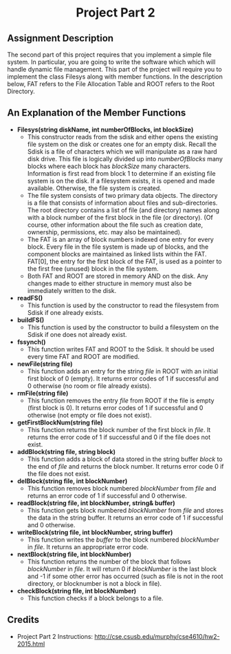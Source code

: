 <h1 align="center">Project Part 2</h1>

<h2>Assignment Description</h2>

The second part of this project requires that you implement a simple file system. In particular, you are going to write the software which which will handle dynamic file management. This part of the project will require you to implement the class Filesys along with member functions. In the description below, FAT refers to the File Allocation Table and ROOT refers to the Root Directory.

<h2>An Explanation of the Member Functions</h2>

- <strong>Filesys(string diskName, int numberOfBlocks, int blockSize)</strong>
  - This constructor reads from the sdisk and either opens the existing file system on the disk or creates one for an empty disk. Recall the Sdisk is a file of characters which we will manipulate as a raw hard disk drive. This file is logically divided up into *numberOfBlocks* many blocks where each block has *blockSize* many characters. Information is first read from block 1 to determine if an existing file system is on the disk. If a filesystem exists, it is opened and made available. Otherwise, the file system is created.
  - The file system consists of two primary data objects. The directory is a file that consists of information about files and sub-directories. The root directory contains a list of file (and directory) names along with a block number of the first block in the file (or directory). (Of course, other information about the file such as creation date, ownership, permissions, etc. may also be maintained).
  - The FAT is an array of block numbers indexed one entry for every block. Every file in the file system is made up of blocks, and the component blocks are maintained as linked lists within the FAT. FAT[0], the entry for the first block of the FAT, is used as a pointer to the first free (unused) block in the file system.
  - Both FAT and ROOT are stored in memory AND on the disk. Any changes made to either structure in memory must also be immediately written to the disk.
- <strong>readFS()</strong>
  - This function is used by the constructor to read the filesystem from Sdisk if one already exists.
- <strong>buildFS()</strong>
  - This function is used by the constructor to build a filesystem on the Sdisk if one does not already exist.
- <strong>fssynch()</strong>
  - This function writes FAT and ROOT to the Sdisk. It should be used every time FAT and ROOT are modified.
- <strong>newFile(string file)</strong>
  - This function adds an entry for the string *file* in ROOT with an initial first block of 0 (empty). It returns error codes of 1 if successful and 0 otherwise (no room or file already exists).
- <strong>rmFile(string file)</strong>
  - This function removes the entry *file* from ROOT if the file is empty (first block is 0). It returns error codes of 1 if successful and 0 otherwise (not empty or file does not exist).
- <strong>getFirstBlockNum(string file)</strong>
  - This function returns the block number of the first block in *file*. It returns the error code of 1 if successful and 0 if the file does not exist.
- <strong>addBlock(string file, string block)</strong>
  - This function adds a block of data stored in the string buffer *block* to the end of *file* and returns the block number. It returns error code 0 if the file does not exist.
- <strong>delBlock(string file, int blockNumber)</strong>
  - This function removes block numbered *blockNumber* from *file* and returns an error code of 1 if successful and 0 otherwise.
- <strong>readBlock(string file, int blockNumber, string& buffer)</strong>
  - This function gets block numbered *blockNumber* from *file* and stores the data in the string buffer. It returns an error code of 1 if successful and 0 otherwise.
- <strong>writeBlock(string file, int blockNumber, string buffer)</strong>
  - This function writes the *buffer* to the block numbered *blockNumber* in *file*. It returns an appropriate error code.
- <strong>nextBlock(string file, int blockNumber)</strong>
  - This function returns the number of the block that follows *blockNumber* in *file*. It will return 0 if *blockNumber* is the last block and -1 if some other error has occurred (such as file is not in the root directory, or blocknumber is not a block in file).
- <strong>checkBlock(string file, int blockNumber)</strong>
  - This function checks if a block belongs to a file.


<h2>Credits</h2>

- Project Part 2 Instructions: http://cse.csusb.edu/murphy/cse4610/hw2-2015.html
